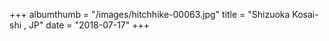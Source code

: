 +++
albumthumb = "/images/hitchhike-00063.jpg"
title = "Shizuoka Kosai-shi , JP"
date = "2018-07-17"
+++
